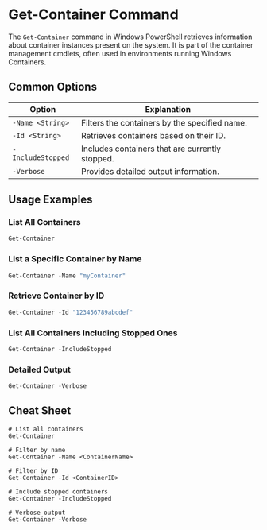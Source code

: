 # Get-Container Command

The `Get-Container` command in Windows PowerShell retrieves information about container instances present on the system. It is part of the container management cmdlets, often used in environments running Windows Containers.

## Common Options

| Option               | Explanation                                            |
|----------------------|--------------------------------------------------------|
| `-Name <String>`     | Filters the containers by the specified name.          |
| `-Id <String>`       | Retrieves containers based on their ID.                |
| `-IncludeStopped`    | Includes containers that are currently stopped.        |
| `-Verbose`           | Provides detailed output information.                  |

## Usage Examples

### List All Containers
```powershell
Get-Container
```

### List a Specific Container by Name
```powershell
Get-Container -Name "myContainer"
```

### Retrieve Container by ID
```powershell
Get-Container -Id "123456789abcdef"
```

### List All Containers Including Stopped Ones
```powershell
Get-Container -IncludeStopped
```

### Detailed Output
```powershell
Get-Container -Verbose
```

## Cheat Sheet

```plaintext
# List all containers
Get-Container

# Filter by name
Get-Container -Name <ContainerName>

# Filter by ID
Get-Container -Id <ContainerID>

# Include stopped containers
Get-Container -IncludeStopped

# Verbose output
Get-Container -Verbose
```
